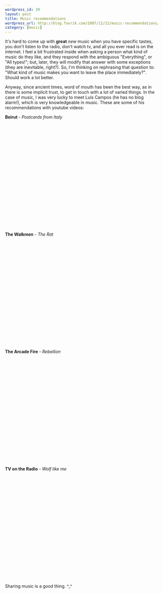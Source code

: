 ```yaml
--- 
wordpress_id: 39
layout: post
title: Music recommendations
wordpress_url: http://blog.favrik.com/2007/12/22/music-recommendations/
category: [music]
---
```

It's hard to come up with <strong>great</strong> <em>new </em>music when you  have specific tastes, you don't listen to the radio, don't watch tv, and all you ever read is on the internet.  I feel a bit frustrated inside when asking a person what kind of music do they like, and they respond with the ambiguous "Everything", or "All types!"; but, later, they will modify that answer with some exceptions (they are inevitable, right?).  So, I'm thinking on rephrasing that question to: "What kind of music makes you want to leave the place immediately?".  Should work a lot better.

<!--more-->

Anyway, since ancient times, word of mouth has been the best way, as in there is some implicit trust, to get in touch with a lot of varied things. In the case of music, I was very lucky to meet Luis Campos (he has no blog alarm!), which is very knowledgeable in music.  These are some of his recommendations with youtube videos:

<strong>Beirut </strong>- <em>Postcards from Italy</em>
<object width="425" height="355"><param name="movie" value="http://www.youtube.com/v/RjzVbXeD_8E&rel=1"></param><param name="wmode" value="transparent"></param><embed src="http://www.youtube.com/v/RjzVbXeD_8E&rel=1" type="application/x-shockwave-flash" wmode="transparent" width="425" height="355"></embed></object>

<strong>The Walkmen</strong> - <em>The Rat</em>
<object width="425" height="355"><param name="movie" value="http://www.youtube.com/v/NKyu0In9nzw&rel=1"></param><param name="wmode" value="transparent"></param><embed src="http://www.youtube.com/v/NKyu0In9nzw&rel=1" type="application/x-shockwave-flash" wmode="transparent" width="425" height="355"></embed></object>

<strong>The Arcade Fire</strong> - <em>Rebellion</em>
<object width="425" height="355"><param name="movie" value="http://www.youtube.com/v/NNfWC4Sgkcs&rel=1"></param><param name="wmode" value="transparent"></param><embed src="http://www.youtube.com/v/NNfWC4Sgkcs&rel=1" type="application/x-shockwave-flash" wmode="transparent" width="425" height="355"></embed></object>

<strong>TV on the Radio</strong> - <em>Wolf like me</em>
<object width="425" height="355"><param name="movie" value="http://www.youtube.com/v/GUB1xSAAADk&rel=1"></param><param name="wmode" value="transparent"></param><embed src="http://www.youtube.com/v/GUB1xSAAADk&rel=1" type="application/x-shockwave-flash" wmode="transparent" width="425" height="355"></embed></object>

Sharing music is a good thing. ^_^
